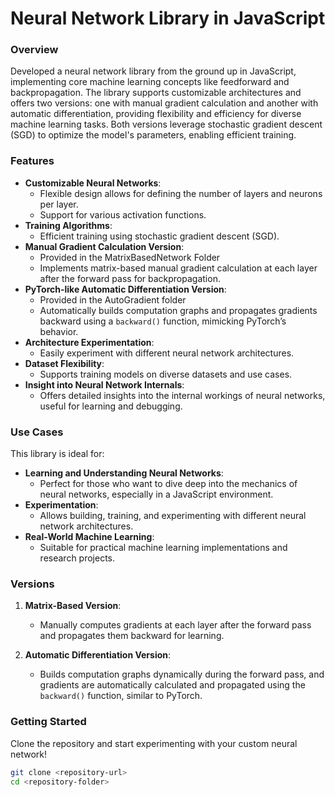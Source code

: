 # Neural Network Library in JavaScript

### Overview
Developed a neural network library from the ground up in JavaScript, implementing core machine learning concepts like feedforward and backpropagation. The library supports customizable architectures and offers two versions: one with manual gradient calculation and another with automatic differentiation, providing flexibility and efficiency for diverse machine learning tasks. Both versions leverage stochastic gradient descent (SGD) to optimize the model's parameters, enabling efficient training.

### Features
- **Customizable Neural Networks**:
  - Flexible design allows for defining the number of layers and neurons per layer.
  - Support for various activation functions.
- **Training Algorithms**:
  - Efficient training using stochastic gradient descent (SGD).
- **Manual Gradient Calculation Version**:
  - Provided in the MatrixBasedNetwork Folder
  - Implements matrix-based manual gradient calculation at each layer after the forward pass for backpropagation.
- **PyTorch-like Automatic Differentiation Version**:
  - Provided in the AutoGradient folder
  - Automatically builds computation graphs and propagates gradients backward using a `backward()` function, mimicking PyTorch’s behavior.
- **Architecture Experimentation**:
  - Easily experiment with different neural network architectures.
- **Dataset Flexibility**:
  - Supports training models on diverse datasets and use cases.
- **Insight into Neural Network Internals**:
  - Offers detailed insights into the internal workings of neural networks, useful for learning and debugging.

### Use Cases
This library is ideal for:
- **Learning and Understanding Neural Networks**:
  - Perfect for those who want to dive deep into the mechanics of neural networks, especially in a JavaScript environment.
- **Experimentation**:
  - Allows building, training, and experimenting with different neural network architectures.
- **Real-World Machine Learning**:
  - Suitable for practical machine learning implementations and research projects.

### Versions
1. **Matrix-Based Version**:
   - Manually computes gradients at each layer after the forward pass and propagates them backward for learning.
   
2. **Automatic Differentiation Version**:
   - Builds computation graphs dynamically during the forward pass, and gradients are automatically calculated and propagated using the `backward()` function, similar to PyTorch.

### Getting Started
Clone the repository and start experimenting with your custom neural network!

```bash
git clone <repository-url>
cd <repository-folder>



